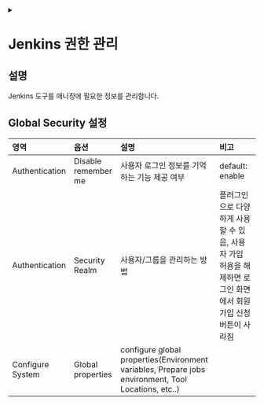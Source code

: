 <link rel="stylesheet" type="text/css" href="/css/header.css">
<link rel="stylesheet" type="text/css" href="/css/bootstrap/5.3.0-alpha1/bootstrap.css">
<div class="sticky-top bg-white pt-1 pb-2" id="header-div-max"></div>
<details id="display-none"><summary></summary>
  <script src="/js/header.js" defer="defer"></script>
  <script src="/js/table/numbering.js" defer="defer"></script>
  <script src="/js/bootstrap/5.3.0-alpha1/bootstrap.bundle.js" defer="defer"></script>
</details>

# Jenkins 권한 관리

## 설명

Jenkins 도구를 매니징에 필요한 정보를 관리합니다.

## Global Security 설정

|영역|옵션|설명|비고|
| :--- | :--- | :--- | :--- |
| Authentication | Disable remember me | 사용자 로그인 정보를 기억하는 기능 제공 여부 | default: enable |
| Authentication | Security Realm | 사용자/그룹을 관리하는 방법 | 플러그인으로 다양하게 사용할 수 있음, 사용자 가입 허용을 해제하면 로그인 화면에서 회원가입 신청 버튼이 사라짐 |
| Configure System | Global properties | configure global properties(Environment variables, Prepare jobs environment, Tool Locations, etc..) |  |
